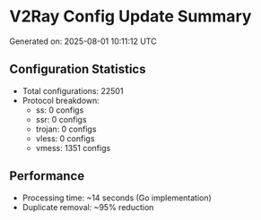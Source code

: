 # V2Ray Config Update Summary
Generated on: 2025-08-01 10:11:12 UTC

## Configuration Statistics
- Total configurations: 22501
- Protocol breakdown:
  - ss: 0 configs
  - ssr: 0 configs
  - trojan: 0 configs
  - vless: 0 configs
  - vmess: 1351 configs

## Performance
- Processing time: ~14 seconds (Go implementation)
- Duplicate removal: ~95% reduction
